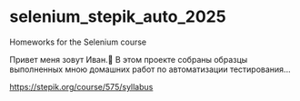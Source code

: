 # selenium_stepik_auto_2025
Homeworks for the Selenium course

Привет меня зовут Иван.👋
В этом проекте собраны образцы выполненных мною домашних работ по автоматизации тестирования...

https://stepik.org/course/575/syllabus